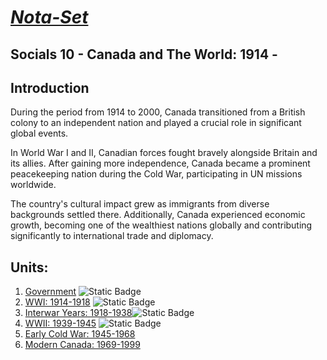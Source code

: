 # [***Nota-Set***](index.md)
## <i class="fa-solid fa-globe"></i> Socials 10 - Canada and The World: 1914 - 
## **Introduction**

During the period from 1914 to 2000, Canada transitioned from a British colony to an independent nation and played a crucial role in significant global events. 

In World War I and II, Canadian forces fought bravely alongside Britain and its allies. After gaining more independence, Canada became a prominent peacekeeping nation during the Cold War, participating in UN missions worldwide. 
    
The country's cultural impact grew as immigrants from diverse backgrounds settled there. Additionally, Canada experienced economic growth, becoming one of the wealthiest nations globally and contributing significantly to international trade and diplomacy.

## **Units**:
1. [<i class="fa-solid fa-landmark-flag"></i> Government](/ss10/gov.html) ![Static Badge](https://img.shields.io/badge/NoMD_ZM_Compliance-Compliant-green?logo=adguard)
2. [<i class="fa-solid fa-person-military-rifle"></i> WWI: 1914-1918](/ss10/wwi.html) ![Static Badge](https://img.shields.io/badge/NoMD_ZM_Compliance-Compliant-green?logo=adguard)
3. [<i class="fa-solid fa-money-bill-wheat"></i> Interwar Years: 1918-1938](/ss10/int.html)![Static Badge](https://img.shields.io/badge/NoMD_ZM_Compliance-Compliant-green?logo=adguard)
4. [<i class="fa-solid fa-circle-radiation"></i> WWII: 1939-1945](/ss10/wwii.html) ![Static Badge](https://img.shields.io/badge/NoMD_ZM_Compliance-Compliant-green?logo=adguard)
5. [<i class="fa-solid fa-user-secret"></i> Early Cold War: 1945-1968](/ss10/cold.md)
6. [<i class="fa-brands fa-canadian-maple-leaf"></i> Modern Canada: 1969-1999](/ss10/can.md)

<link rel="stylesheet" href="https://cdnjs.cloudflare.com/ajax/libs/font-awesome/6.3.0/css/all.min.css">